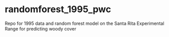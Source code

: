# randomforest_1995_pwc
Repo for 1995 data and random forest model on the Santa Rita Experimental Range for predicting woody cover 
